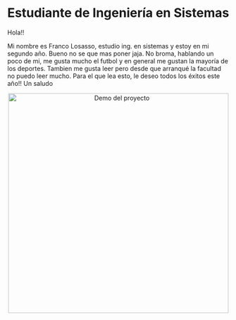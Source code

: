 # Estudiante de Ingeniería en Sistemas

Hola!!

Mi nombre es Franco Losasso, estudio ing. en sistemas y estoy en mi segundo año.
Bueno no se que mas poner jaja.
No broma, hablando un poco de mi, me gusta mucho el futbol y en general me gustan la mayoría de los deportes. Tambien me gusta leer pero desde que arranqué la facultad no puedo leer mucho.
Para el que lea esto, le deseo todos los éxitos este año!! Un saludo

<div align="center">
  <img src=https://github.com/user-attachments/assets/fdde0f6d-7fe5-4efd-b1b8-aeb5d3b57fc6 width="500" alt="Demo del proyecto">
</div>

